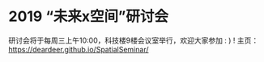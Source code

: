 # 2019 “未来x空间”研讨会
研讨会将于每周三上午10:00，科技楼9楼会议室举行，欢迎大家参加 : ) !
主页：https://deardeer.github.io/SpatialSeminar/
